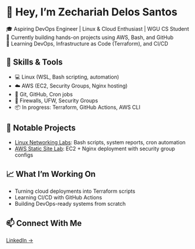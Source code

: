 # 👋 Hey, I’m Zechariah Delos Santos

🎓 Aspiring DevOps Engineer | Linux & Cloud Enthusiast | WGU CS Student  
🚀 Currently building hands-on projects using AWS, Bash, and GitHub  
🧰 Learning DevOps, Infrastructure as Code (Terraform), and CI/CD  

## 🧠 Skills & Tools
- 💻 Linux (WSL, Bash scripting, automation)
- ☁️ AWS (EC2, Security Groups, Nginx hosting)
- 🔧 Git, GitHub, Cron jobs
- 🔐 Firewalls, UFW, Security Groups
- 📦 In progress: Terraform, GitHub Actions, AWS CLI

## 📂 Notable Projects
- [Linux Networking Labs](https://github.com/chronoz134/linux-networking-labs): Bash scripts, system reports, cron automation
- [AWS Static Site Lab](https://github.com/chronoz134/aws-static-site-lab): EC2 + Nginx deployment with security group configs

## 📈 What I’m Working On
- Turning cloud deployments into Terraform scripts
- Learning CI/CD with GitHub Actions
- Building DevOps-ready systems from scratch

## 📫 Connect With Me
[LinkedIn →](https://www.linkedin.com/in/zechariah-delos-santos-b35173217/)

